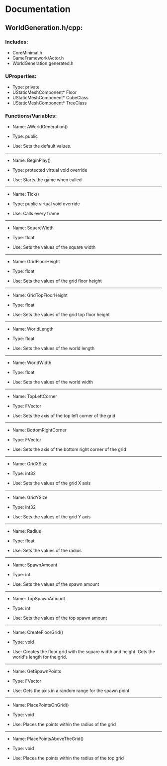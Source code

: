 # Documentation

## WorldGeneration.h/cpp:

### Includes:

- CoreMinimal.h
- GameFramework/Actor.h
- WorldGeneration.generated.h

### UProperties:
- Type: private
- UStaticMeshComponent* Floor
- UStaticMeshComponent* CubeClass
- UStaticMeshComponent* TreeClass

### Functions/Variables:

- Name: AWorldGeneration()

- Type: public

- Use: Sets the default values.
___

- Name: BeginPlay()

- Type: protected
virtual void override

- Use: Starts the game when called
___

- Name: Tick()

- Type: public
virtual void override

- Use: Calls every frame
___

- Name: SquareWidth

- Type: float

- Use: Sets the values of the square width
___

- Name: GridFloorHeight

- Type: float

- Use: Sets the values of the grid floor height
___

- Name: GridTopFloorHeight

- Type: float

- Use: Sets the values of the grid top floor height
___

- Name: WorldLength

- Type: float

- Use: Sets the values of the world length
___

- Name: WorldWidth

- Type: float

- Use: Sets the values of the world width
___

- Name: TopLeftCorner

- Type: FVector

- Use: Sets the axis of the top left corner of the grid
___

- Name: BottomRightCorner

- Type: FVector

- Use: Sets the axis of the bottom right corner of the grid
___

- Name: GridXSize

- Type: int32

- Use: Sets the values of the grid X axis
___

- Name: GridYSize

- Type: int32

- Use: Sets the values of the grid Y axis
___

- Name: Radius

- Type: float

- Use: Sets the values of the radius
___

- Name: SpawnAmount

- Type: int

- Use: Sets the values of the spawn amount
___

- Name: TopSpawnAmount

- Type: int

- Use: Sets the values of the top spawn amount
___

- Name: CreateFloorGrid()

- Type: void

- Use: Creates the floor grid with the square width and height. Gets the world's length for the grid. 
___

- Name: GetSpawnPoints

- Type: FVector

- Use: Gets the axis in a random range for the spawn point
___

- Name: PlacePointsOnGrid()

- Type: void

- Use: Places the points within the radius of the grid
___

- Name: PlacePointsAboveTheGrid()

- Type: void

- Use: Places the points within the radius of the top grid
